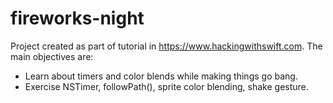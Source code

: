 # fireworks-night

Project created as part of tutorial in https://www.hackingwithswift.com. The main objectives are:

 - Learn about timers and color blends while making things go bang.
 - Exercise NSTimer, followPath(), sprite color blending, shake gesture.
